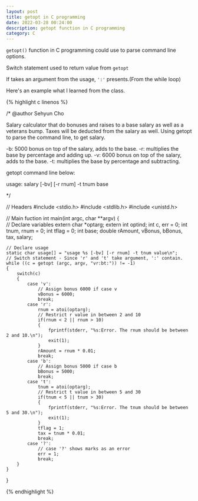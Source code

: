 ```yaml
---
layout: post
title: getopt in C programming
date: 2022-03-28 00:24:00
description: getopt function in C programming
category: C
---
```

`getopt()` function in C programming could use to parse command line options.

Switch statement used to return value from `getopt`

If takes an argument from the usage, `':'` presents.(From the while loop)

Here's an example what I learned from the class.

{% highlight c linenos %}

/*
  @author Sehyun Cho

  Salary calculator that do bonuses and raises to a base salary 
  as well as a veterans bump. Taxes will be deducted from the 
  salary as well. Using getopt to parse the command line, to get salary.

  -b: 5000 bonus on top of the salary, adds to the base.
  -r: multiplies the base by percentage and adding up.
  -v: 6000 bonus on top of the salary, adds to the base.
  -t: multiplies the base by percentage and subtracting.
  
  getopt command line below:

  usage: salary [-bv] [-r rnum] -t tnum base

*/

// Headers
#include <stdio.h>
#include <stdlib.h>
#include <unistd.h>

// Main fuction
int main(int argc, char **argv)
{	
	// Declare variables
	extern char *optarg;
	extern int optind;
	int c, err = 0;
	int tnum, rnum = 0;
	int tflag = 0;
	int base;
	double rAmount, vBonus, bBonus, tax, salary;

	// Declare usage
	static char usage[] = "usage %s [-bv] [-r rnum] -t tnum value\n";
	// Switch statement - Since 'r' and 't' take argument, ':' contain.
	while ((c = getopt (argc, argv, "vr:bt:")) != -1)
	{
		switch(c)
		{
			case 'v':
				// Assign bonus 6000 if case v
				vBonus = 6000;
				break;
			case 'r':
				rnum = atoi(optarg);
				// Restrict r value in between 2 and 10
				if(rnum < 2 || rnum > 10)
				{
					fprintf(stderr, "%s:Error. The rnum should be between 2 and 10.\n");
					exit(1);
				}
				rAmount = rnum * 0.01;
				break;
			case 'b':
				// Assign bonus 5000 if case b
				bBonus = 5000;
				break;
			case 't':
				tnum = atoi(optarg);
				// Restrict t value in between 5 and 30
				if(tnum < 5 || tnum > 30)
				{
					fprintf(stderr, "%s:Error. The tnum should be between 5 and 30.\n");
					exit(1);
				}
				tflag = 1;
				tax = tnum * 0.01;
				break;
			case '?':
				// case '?' shows marks as an error
				err = 1;
				break;
		}
	}
}

{% endhighlight %}


